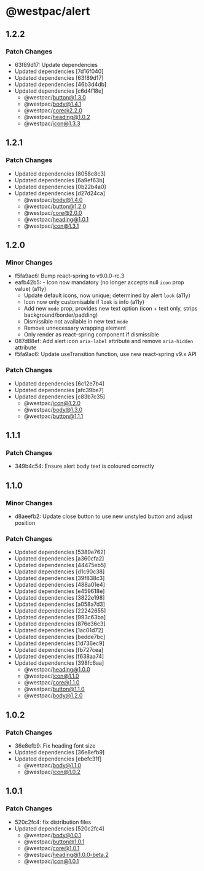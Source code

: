 # @westpac/alert

## 1.2.2

### Patch Changes

- 63f89d17: Update dependencies
- Updated dependencies [7d16f040]
- Updated dependencies [63f89d17]
- Updated dependencies [46b3d4db]
- Updated dependencies [c6d4f18e]
  - @westpac/button@1.3.0
  - @westpac/body@1.4.1
  - @westpac/core@2.2.0
  - @westpac/heading@1.0.2
  - @westpac/icon@1.3.3

## 1.2.1

### Patch Changes

- Updated dependencies [8058c8c3]
- Updated dependencies [6a9ef63b]
- Updated dependencies [0b22b4a0]
- Updated dependencies [d27d24ca]
  - @westpac/body@1.4.0
  - @westpac/button@1.2.0
  - @westpac/core@2.0.0
  - @westpac/heading@1.0.1
  - @westpac/icon@1.3.1

## 1.2.0

### Minor Changes

- f5fa9ac6: Bump react-spring to v9.0.0-rc.3
- eafb42b5: - Icon now mandatory (no longer accepts null `icon` prop value) (a11y)
  - Update default icons, now unique; determined by alert `look` (a11y)
  - Icon now only customisable if `look` is info (a11y)
  - Add new `mode` prop, provides new text option (icon + text only, strips background/border/padding)
  - Dismissible not available in new text `mode`
  - Remove unnecessary wrapping element
  - Only render as react-spring component if dismissible
- 087d88ef: Add alert icon `aria-label` attribute and remove `aria-hidden` attribute
- f5fa9ac6: Update useTransition function, use new react-spring v9.x API

### Patch Changes

- Updated dependencies [6c12e7b4]
- Updated dependencies [afc39be7]
- Updated dependencies [c83b7c35]
  - @westpac/icon@1.2.0
  - @westpac/body@1.3.0
  - @westpac/button@1.1.1

## 1.1.1

### Patch Changes

- 349b4c54: Ensure alert body text is coloured correctly

## 1.1.0

### Minor Changes

- d8aeefb2: Update close button to use new unstyled button and adjust position

### Patch Changes

- Updated dependencies [5389e762]
- Updated dependencies [a360cfa2]
- Updated dependencies [44475eb5]
- Updated dependencies [d1c90c38]
- Updated dependencies [39f838c3]
- Updated dependencies [488a01e4]
- Updated dependencies [e459618e]
- Updated dependencies [3822e198]
- Updated dependencies [a058a7d3]
- Updated dependencies [22242655]
- Updated dependencies [993c63ba]
- Updated dependencies [876e36c3]
- Updated dependencies [1ac01d72]
- Updated dependencies [bedde7bc]
- Updated dependencies [1d736ec9]
- Updated dependencies [fb727cea]
- Updated dependencies [f638aa74]
- Updated dependencies [398fc6aa]
  - @westpac/heading@1.0.0
  - @westpac/icon@1.1.0
  - @westpac/core@1.1.0
  - @westpac/button@1.1.0
  - @westpac/body@1.2.0

## 1.0.2

### Patch Changes

- 36e8efb9: Fix heading font size
- Updated dependencies [36e8efb9]
- Updated dependencies [ebefc31f]
  - @westpac/body@1.1.0
  - @westpac/icon@1.0.2

## 1.0.1

### Patch Changes

- 520c2fc4: fix distribution files
- Updated dependencies [520c2fc4]
  - @westpac/body@1.0.1
  - @westpac/button@1.0.1
  - @westpac/core@1.0.1
  - @westpac/heading@1.0.0-beta.2
  - @westpac/icon@1.0.1
